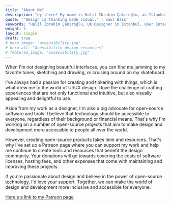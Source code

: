 ```yaml
---
title: "About Me"
description: "ey there! My name is Halil İbrahim Çakıroğlu, an İstanbul based UI/UX designer who loves to explore different creative avenues. When I'm not designing beautiful interfaces, you can find me jamming to my favorite tunes, sketching and drawing, or cruising around on my skateboard."
quote: '"Design is thinking made visual." - Saul Bass'
keywords: "Halil İbrahim Çakıroğlu, UX Designer in Istanbul, User Interface Design, User Experience Design, Istanbul based UX Designer, Freelance UX Designer, UX Designer, UI/UX Design"
weight: 5
layout: single
draft: true
# hero_image: "accessibility.jpg"
# hero_alt: "Acessibility design resources"
# featured_image: "accessibility.jpg"
---
```


When I'm not designing beautiful interfaces, you can find me jamming to my favorite tunes, sketching and drawing, or cruising around on my skateboard.

I've always had a passion for creating and tinkering with things, which is what drew me to the world of UI/UX design. I love the challenge of crafting experiences that are not only functional and intuitive, but also visually appealing and delightful to use.

Aside from my work as a designer, I'm also a big advocate for open-source software and tools. I believe that technology should be accessible to everyone, regardless of their background or financial means. That's why I'm working on a number of open-source projects that aim to make design and development more accessible to people all over the world.

However, creating open-source products takes time and resources. That's why I've set up a Patreon page where you can support my work and help me continue to create tools and resources that benefit the design community. Your donations will go towards covering the costs of software licenses, hosting fees, and other expenses that come with maintaining and improving these projects.

If you're passionate about design and believe in the power of open-source technology, I'd love your support. Together, we can make the world of design and development more inclusive and accessible for everyone.

[Here's a link to my Patreon page](https://www.patreon.com/selfishprimate)
